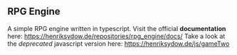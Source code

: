 ## RPG Engine

A simple RPG engine written in typescript.
Visit the official **documentation** here: https://henriksydow.de/repositories/rpg_engine/docs/
Take a look at the *deprecated* javascript version here: https://henriksydow.de/js/gameTwo